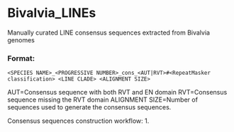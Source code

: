 # Bivalvia_LINEs
Manually curated LINE consensus sequences extracted from Bivalvia genomes

### Format:

```<SPECIES NAME>_<PROGRESSIVE NUMBER>_cons_<AUT|RVT>#<RepeatMasker classification> <LINE CLADE> <ALIGNMENT SIZE>```

AUT=Consensus sequence with both RVT and EN domain
RVT=Consensus sequence missing the RVT domain
ALIGNMENT SIZE=Number of sequences used to generate the consensus sequences.

Consensus sequences construction workflow:
1. 
